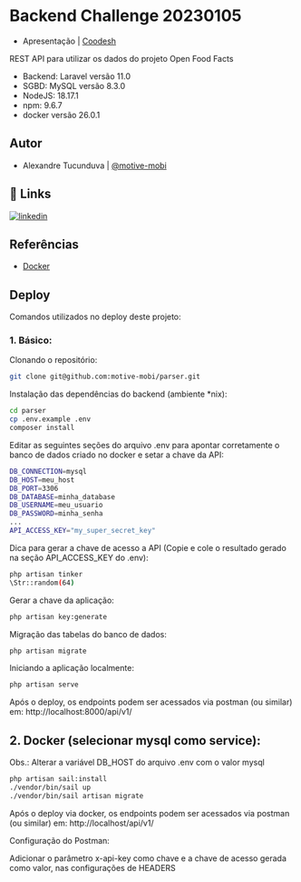 
# Backend Challenge 20230105

- Apresentação | [Coodesh](https://coodesh.com/pt/assessments/project/8ba89fff-1917-4971-91ad-88f96c554839/presentation)

REST API para utilizar os dados do projeto Open Food Facts
 - Backend: Laravel versão 11.0
 - SGBD: MySQL versão 8.3.0
 - NodeJS: 18.17.1
 - npm: 9.6.7
 - docker versão 26.0.1

## Autor

- Alexandre Tucunduva | [@motive-mobi](https://www.github.com/motive-mobi)


## 🔗 Links
[![linkedin](https://img.shields.io/badge/linkedin-0A66C2?style=for-the-badge&logo=linkedin&logoColor=white)](https://www.linkedin.com/in/alexandre-tucunduva)


## Referências

- [Docker](https://www.docker.com/get-started/)


## Deploy

Comandos utilizados no deploy deste projeto:

### 1. Básico:

Clonando o repositório:
```bash
git clone git@github.com:motive-mobi/parser.git
```

Instalação das dependências do backend (ambiente *nix):
```bash
cd parser
cp .env.example .env
composer install
```
Editar as seguintes seções do arquivo .env para apontar corretamente o banco de dados criado no docker e setar a chave da API:
```bash
DB_CONNECTION=mysql
DB_HOST=meu_host
DB_PORT=3306
DB_DATABASE=minha_database
DB_USERNAME=meu_usuario
DB_PASSWORD=minha_senha
...
API_ACCESS_KEY="my_super_secret_key"
```
Dica para gerar a chave de acesso  a API (Copie e cole o resultado gerado na seção API_ACCESS_KEY do .env):
```bash
php artisan tinker
\Str::random(64)
```

Gerar a chave da aplicação:
```bash
php artisan key:generate
```

Migração das tabelas do banco de dados:
```bash
php artisan migrate
```

Iniciando a aplicação localmente:
```bash
php artisan serve
```

Após o deploy, os endpoints podem ser acessados via postman (ou similar) em:
http://localhost:8000/api/v1/

## 2. Docker (selecionar mysql como service):

Obs.: Alterar a variável DB_HOST do arquivo .env com o valor mysql
```bash
php artisan sail:install
./vendor/bin/sail up
./vendor/bin/sail artisan migrate
```
Após o deploy via docker, os endpoints podem ser acessados via postman (ou similar) em:
http://localhost/api/v1/

Configuração do Postman:

Adicionar o parâmetro x-api-key como chave e a chave de acesso gerada como valor, nas configurações de HEADERS
